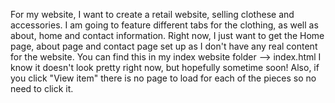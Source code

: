 For my website, I want to create a retail website, selling clothese and accessories. 
I am going to feature different tabs for the clothing, as well as about, home and contact information. 
Right now, I just want to get the Home page, about page and contact page set up as I don't have any real content for the website. 
You can find this in my index website folder --> index.html
I know it doesn't look pretty right now, but hopefully sometime soon! 
Also, if you click "View item" there is no page to load for each of the pieces so no need to click it. 
